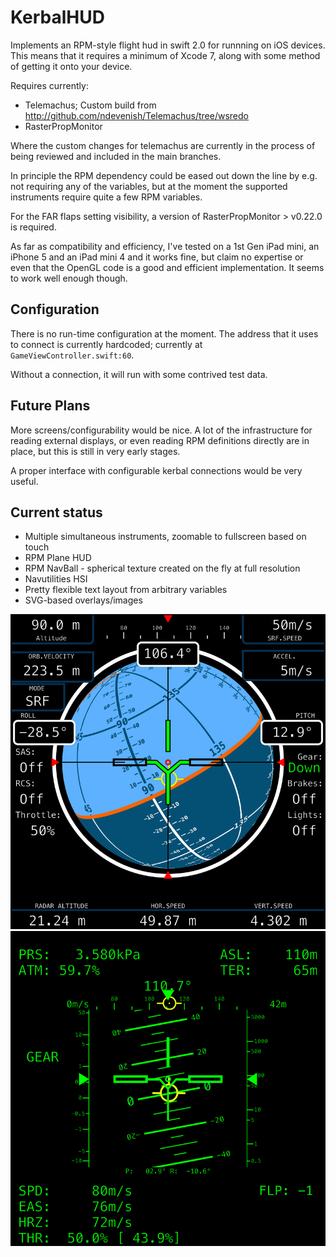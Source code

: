 KerbalHUD
=========

Implements an RPM-style flight hud in swift 2.0 for runnning on iOS devices.
This means that it requires a minimum of Xcode 7, along with some method of
getting it onto your device.

Requires currently:

- Telemachus; Custom build from http://github.com/ndevenish/Telemachus/tree/wsredo
- RasterPropMonitor

Where the custom changes for telemachus are currently in the process of being 
reviewed and included in the main branches.

In principle the RPM dependency could be eased out down the line by e.g. not
requiring any of the variables, but at the moment the supported instruments
require quite a few RPM variables.

For the FAR flaps setting visibility, a version of RasterPropMonitor > v0.22.0
is required.

As far as compatibility and efficiency, I've tested on a 1st Gen iPad mini, an
iPhone 5 and an iPad mini 4 and it works fine, but claim no expertise or even
that the OpenGL code is a good and efficient implementation. It seems to work
well enough though.

Configuration
-------------

There is no run-time configuration at the moment. The address that it uses to
connect is currently hardcoded; currently at `GameViewController.swift:60`.

Without a connection, it will run with some contrived test data.

Future Plans
------------
More screens/configurability would be nice. A lot of the infrastructure for
reading external displays, or even reading RPM definitions directly are in place,
but this is still in very early stages.

A proper interface with configurable kerbal connections would be very useful.

Current status
--------------
- Multiple simultaneous instruments, zoomable to fullscreen based on touch
- RPM Plane HUD 
- RPM NavBall - spherical texture created on the fly at full resolution
- Navutilities HSI
- Pretty flexible text layout from arbitrary variables
- SVG-based overlays/images

![Navball Display](Screenshot_navball.png?raw=true "Navball Display")
![Plane HUD](Screenshot_plane.png?raw=true "Plane HUD")